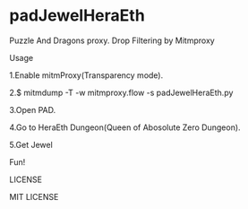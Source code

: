 # padJewelHeraEth
Puzzle And Dragons proxy. Drop Filtering by Mitmproxy

Usage

1.Enable mitmProxy(Transparency mode).

2.$ mitmdump -T -w mitmproxy.flow -s padJewelHeraEth.py

3.Open PAD.

4.Go to HeraEth Dungeon(Queen of Abosolute Zero Dungeon).

5.Get Jewel

Fun!


LICENSE

MIT LICENSE

